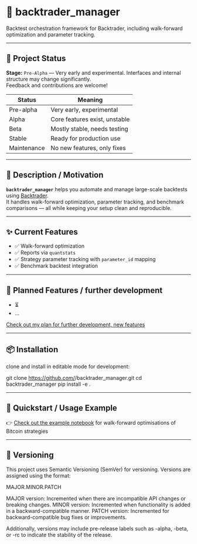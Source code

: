 # 🧠 backtrader_manager

Backtest orchestration framework for Backtrader, including walk-forward optimization and parameter tracking.

---

## 🚧 Project Status

**Stage:** `Pre-Alpha` — Very early and experimental. Interfaces and internal structure may change significantly.  
Feedback and contributions are welcome!

| Status     | Meaning                             |
|------------|-------------------------------------|
| Pre-alpha  | Very early, experimental            |
| Alpha      | Core features exist, unstable       |
| Beta       | Mostly stable, needs testing        |
| Stable     | Ready for production use            |
| Maintenance| No new features, only fixes         |

---

## 📌 Description / Motivation

**`backtrader_manager`** helps you automate and manage large-scale backtests using [Backtrader](https://www.backtrader.com/).  
It handles walk-forward optimization, parameter tracking, and benchmark comparisons — all while keeping your setup clean and reproducible.

---

## ✨ Current Features

- ✅ Walk-forward optimization
- ✅ Reports via `quantstats`
- ✅ Strategy parameter tracking with `parameter_id` mapping
- ✅ Benchmark backtest integration

---

## 🔭 Planned Features / further development

- ⏳ 
- ...

[Check out my plan for further development, new features](road_map_development.md)

---

## 📦 Installation

clone and install in editable mode for development:

git clone https://github.com/<your-username>/backtrader_manager.git
cd backtrader_manager
pip install -e .

---

## 🚀 Quickstart / Usage Example

👉 [Check out the example notebook](samples/BitcoinStrategies/walk-forward-optimisation.ipynb) for walk-forward optimisations of Bitcoin strategies

---

## 🔖 Versioning

This project uses Semantic Versioning (SemVer) for versioning.
Versions are assigned using the format:

MAJOR.MINOR.PATCH

MAJOR version: Incremented when there are incompatible API changes or breaking changes.
MINOR version: Incremented when functionality is added in a backward-compatible manner.
PATCH version: Incremented for backward-compatible bug fixes or improvements.

Additionally, versions may include pre-release labels such as -alpha, -beta, or -rc to indicate the stability of the release.
